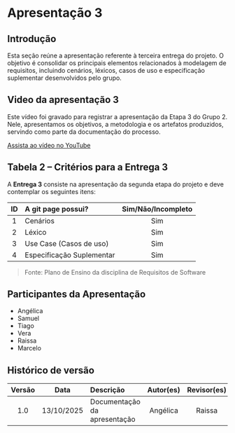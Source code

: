 # Apresentação 3

## Introdução

Esta seção reúne a apresentação referente à terceira entrega do projeto. O objetivo é consolidar os principais elementos relacionados à modelagem de requisitos, incluindo cenários, léxicos, casos de uso e especificação suplementar desenvolvidos pelo grupo.

## Video da apresentação 3
Este vídeo foi gravado para registrar a apresentação da Etapa 3 do Grupo 2.  
Nele, apresentamos os objetivos, a metodologia e os artefatos produzidos, servindo como parte da documentação do processo.


[Assista ao vídeo no YouTube](https://youtu.be/GPnaHkl8r7I)

## Tabela 2 – Critérios para a Entrega 3

A **Entrega 3** consiste na apresentação da segunda etapa do projeto e deve contemplar os seguintes itens:

| ID  | A git page possui?                                         | Sim/Não/Incompleto |
| :-: | :--------------------------------------------------------- | :----------------: |
|  1  | Cenários                                        |        Sim         |
|  2  | Léxico           |        Sim         |
|  3  | Use Case (Casos de uso) |        Sim         |
|  4  | Especificação Suplementar |        Sim         |

> Fonte: Plano de Ensino da disciplina de Requisitos de Software

## Participantes da Apresentação

- Angélica
- Samuel
- Tiago
- Vera
- Raissa
- Marcelo

## Histórico de versão

| Versão |    Data    | Descrição                       | Autor(es) | Revisor(es) |
| :----: | :--------: | :------------------------------ | :-------: | :---------: |
|  1.0   | 13/10/2025 | Documentação da apresentação    | Angélica  |   Raissa    |
